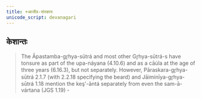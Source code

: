 ```yaml
---
title: +आजीव-संस्कारः 
unicode_script: devanagari  
---
```


## केशान्तः
> The Āpastamba-gr̥hya-sūtrá and most other Gr̥hya-sūtrá-s have tonsure as part of the upa-náyana (4.10.6) and as a cāúla at the age of three years (6.16.3), but not separately.  However, Pāraskara-gr̥hya-sūtrá 2.1.7 (with 2.2.18 specifying the beard) and Jāiminīya-gr̥hya-sūtrá 1.18 mention the keş'-āntá separately from even the sam-ā-vártana (JGS 1.19) -